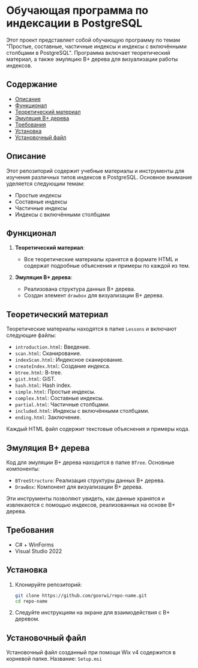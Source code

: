 # Обучающая программа по индексации в PostgreSQL

Этот проект представляет собой обучающую программу по темам "Простые, составные, частичные индексы и индексы с включёнными столбцами в PostgreSQL". Программа включает теоретический материал, а также эмуляцию B+ дерева для визуализации работы индексов.

## Содержание

- [Описание](#описание)
- [Функционал](#функционал)
- [Теоретический материал](#теоретический-материал)
- [Эмуляция B+ дерева](#эмуляция-b-дерева)
- [Требования](#требования)
- [Установка](#установка)
- [Установочный файл](#установочный-файл)

## Описание

Этот репозиторий содержит учебные материалы и инструменты для изучения различных типов индексов в PostgreSQL. Основное внимание уделяется следующим темам:

- Простые индексы
- Составные индексы
- Частичные индексы
- Индексы с включёнными столбцами

## Функционал

1. **Теоретический материал**:
   - Все теоретические материалы хранятся в формате HTML и содержат подробные объяснения и примеры по каждой из тем.
  
2. **Эмуляция B+ дерева**:
   - Реализована структура данных B+ дерева.
   - Создан элемент `drawbox` для визуализации B+ дерева.

## Теоретический материал

Теоретические материалы находятся в папке `Lessons` и включают следующие файлы:

- `introduction.html`: Введение.
- `scan.html`: Сканирование.
- `indexScan.html`: Индексное сканирование.
- `createIndex.html`: Создание индекса.
- `btree.html`: B-tree.
- `gist.html`: GiST.
- `hash.html`: Hash index.
- `simple.html`: Простые индексы.
- `complex.html`: Составные индексы.
- `partial.html`: Частичные  столбцами.
- `included.html`: Индексы с включёнными столбцами.
- `ending.html`: Заключение.

Каждый HTML файл содержит текстовые объяснения и примеры кода.

## Эмуляция B+ дерева

Код для эмуляции B+ дерева находится в папке `BTree`. Основные компоненты:

- `BTreeStructure`: Реализация структуры данных B+ дерева.
- `DrawBox`: Компонент для визуализации B+ дерева.

Эти инструменты позволяют увидеть, как данные хранятся и извлекаются с помощью индексов, реализованных на основе B+ дерева.

## Требования

- C# + WinForms
- Visual Studio 2022

## Установка

1. Клонируйте репозиторий:

    ```bash
    git clone https://github.com/goorwi/repo-name.git
    cd repo-name
    ```

2. Следуйте инструкциям на экране для взаимодействия с B+ деревом.

## Установочный файл

Установочный файл созданный при помощи Wix v4 содержится в корневой папке. Название: `Setup.msi`
